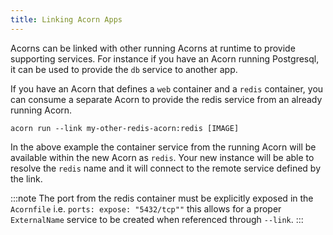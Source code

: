```yaml
---
title: Linking Acorn Apps
---
```


Acorns can be linked with other running Acorns at runtime to provide supporting services. For instance if you have an Acorn running Postgresql, it can be used to provide the `db` service to another app.

If you have an Acorn that defines a `web` container and a `redis` container, you can consume a separate Acorn to provide the redis service from an already running Acorn.

```shell
acorn run --link my-other-redis-acorn:redis [IMAGE]
```

In the above example the container service from the running Acorn will be available within the new Acorn as `redis`. Your new instance will be able to resolve the `redis` name and it will connect to the remote service defined by the link.

:::note 
The port from the redis container must be explicitly exposed in the `Acornfile` i.e. `ports: expose: "5432/tcp""` this allows for a proper `ExternalName` service to be created when referenced through `--link`.
:::
